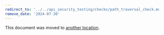 ```yaml
---
redirect_to: '../../api_security_testing/checks/path_traversal_check.md'
remove_date: '2024-07-30'
---
```


This document was moved to [another location](../../api_security_testing/checks/path_traversal_check.md).

<!-- This redirect file can be deleted after <2024-07-30>. -->
<!-- Redirects that point to other docs in the same project expire in three months. -->
<!-- Redirects that point to docs in a different project or site (for example, link is not relative and starts with `https:`) expire in one year. -->
<!-- Before deletion, see: https://docs.gitlab.com/ee/development/documentation/redirects.html -->